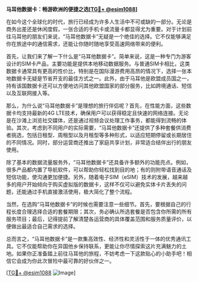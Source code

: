 **马耳他数据卡：畅游欧洲的便捷之选[[TG💪+ @esim1088](https://t.me/s/esim1088)]**

在如今这个全球化的时代，旅行已经成为许多人生活中不可或缺的一部分。无论是商务出差还是休闲度假，一张合适的手机卡或流量卡都显得尤为重要。对于计划前往马耳他的朋友们来说，“马耳他数据卡”无疑是一个绝佳的选择。它不仅能够满足你在旅途中的通信需求，还能让你随时随地享受高速网络带来的便利。

首先，让我们来了解一下什么是“马耳他数据卡”。简单来说，这是一种专门为游客设计的SIM卡产品，主要功能是提供本地移动数据服务。与普通SIM卡相比，这类数据卡通常具有更高的性价比，特别是在国际漫游费用高昂的情况下，选择一张本地数据卡无疑是节省开支的最佳方式之一。此外，由于马耳他是欧盟成员国之一，持有该国数据卡还可以方便地访问其他欧盟国家的部分服务，比如跨境通话、短信以及互联网接入等。

那么，为什么说“马耳他数据卡”是理想的旅行伴侣呢？首先，在性能方面，这些数据卡均支持最新的4G LTE技术，确保用户可以获得稳定且快速的网络连接。无论是在沙滩上浏览社交媒体，还是通过视频会议处理工作事务，都能得到流畅的体验。其次，考虑到不同用户的实际需要，“马耳他数据卡”还提供了多种套餐供消费者挑选，包括日租型、周租型以及月租型等多种形式，以适应短期停留或长期居住的不同情况。同时，部分运营商还推出了家庭共享计划，非常适合结伴出行的朋友使用。

除了基本的数据流量服务外，“马耳他数据卡”还具备许多额外的功能亮点。例如，很多产品都内置了导航软件，可以帮助你轻松找到目的地；有的则附带语音通话及短信功能，使沟通更加便捷。另外，随着电子SIM（eSIM）技术的发展，越来越多的用户开始倾向于购买虚拟版的数据卡，这样不仅可以避免实体卡片丢失的问题，还能通过手机直接激活使用，极大简化了整个流程。

当然，在选购“马耳他数据卡”的时候也需要注意一些细节。首先，要根据自己的行程长度合理选择合适的套餐期限；其次，务必确认所选套餐是否包含你所需的所有服务项目；最后，记得提前了解清楚各运营商的具体覆盖范围和服务质量评价，以便做出最适合自己需求的选择。

总而言之，“马耳他数据卡”是一款集高效性、经济性和灵活性于一体的优秀通讯工具。它不仅能帮助你在异国他乡保持联系，更能让你尽情探索这片充满魅力的土地。如果你正准备踏上前往马耳他的旅程，不妨考虑一下这款贴心的小助手吧！相信它会成为你此次冒险中最可靠的好伙伴之一。

[[TG💪+ @esim1088](https://t.me/s/esim1088) ![Image](https://i.postimg.cc/4NQfJmqS/Snipaste-2025-05-13-00-14-12.png)]